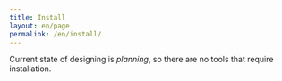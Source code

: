 ```yaml
---
title: Install
layout: en/page
permalink: /en/install/
---
```


Current state of designing is _planning_, so there are no tools that require installation.
